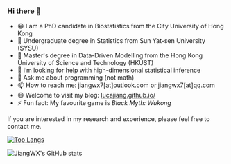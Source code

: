 ### Hi there 👋

<!--
**LucaJiang/lucajiang** is a ✨ _special_ ✨ repository because its `README.md` (this file) appears on your GitHub profile.
-->

- 😁 I am a PhD candidate in Biostatistics from the City University of Hong Kong
- 🌱 Undergraduate degree in Statistics from Sun Yat-sen University (SYSU)
- 🔭 Master's degree in Data-Driven Modelling from the Hong Kong University of Science and Technology (HKUST)
- 🤔 I’m looking for help with high-dimensional statistical inference
- 💬 Ask me about programming (not math)
- 📫 How to reach me: jiangwx7[at]outlook.com or jiangwx7[at]qq.com
- 😄 Welcome to visit my blog: [lucajiang.github.io/](https://lucajiang.github.io/)
- ⚡ Fun fact: My favourite game is  *Black Myth: Wukong*

If you are interested in my research and experience, please feel free to contact me.


 [![Top Langs](https://github-readme-stats.vercel.app/api/top-langs/?username=lucajiang&layout=compact&hide=css,html,tex,JavaScript)](https://github.com/anuraghazra/github-readme-stats)
 
 
![JiangWX's GitHub stats](https://github-readme-stats.vercel.app/api?username=lucajiang&theme=tokyonight&show_icons=true)
 
<!--
 [![Top Langs](https://github-readme-stats.vercel.app/api/top-langs/?username=lucajiang&layout=compact&hide=html,css)](https://github.com/anuraghazra/github-readme-stats)
都是HTML T_T，博客占比太大了
那就只好隐藏了嘿！
-->
